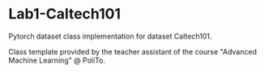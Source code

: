 # Lab1-Caltech101

Pytorch dataset class implementation for dataset Caltech101.

Class template provided by the teacher assistant of the course "Advanced Machine Learning" @ PoliTo.